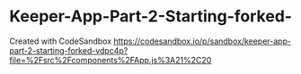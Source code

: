 # Keeper-App-Part-2-Starting-forked-
Created with CodeSandbox
https://codesandbox.io/p/sandbox/keeper-app-part-2-starting-forked-vdpc4p?file=%2Fsrc%2Fcomponents%2FApp.js%3A21%2C20
